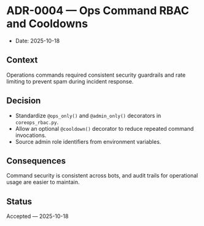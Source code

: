 # ADR-0004 — Ops Command RBAC and Cooldowns

- Date: 2025-10-18

## Context

Operations commands required consistent security guardrails and rate limiting to prevent spam during incident response.

## Decision

- Standardize `@ops_only()` and `@admin_only()` decorators in `coreops_rbac.py`.
- Allow an optional `@cooldown()` decorator to reduce repeated command invocations.
- Source admin role identifiers from environment variables.

## Consequences

Command security is consistent across bots, and audit trails for operational usage are easier to maintain.

## Status

Accepted — 2025-10-18
